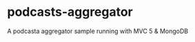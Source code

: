 podcasts-aggregator
===================

A podcasta aggregator sample running with MVC 5 &amp; MongoDB

